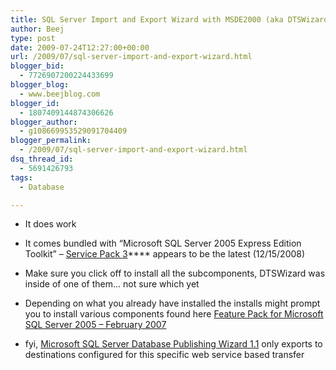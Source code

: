 ```yaml
---
title: SQL Server Import and Export Wizard with MSDE2000 (aka DTSWizard)
author: Beej
type: post
date: 2009-07-24T12:27:00+00:00
url: /2009/07/sql-server-import-and-export-wizard.html
blogger_bid:
  - 7726907200224433699
blogger_blog:
  - www.beejblog.com
blogger_id:
  - 1807409144874306626
blogger_author:
  - g108669953529091704409
blogger_permalink:
  - /2009/07/sql-server-import-and-export-wizard.html
dsq_thread_id:
  - 5691426793
tags:
  - Database

---
```

  * It does work 
  * It comes bundled with “Microsoft SQL Server 2005 Express Edition Toolkit” &#8211; <a href="http://www.microsoft.com/downloads/details.aspx?familyid=D434DC36-A24D-44EE-937E-553C382557E3&displaylang=en" target="_blank">Service Pack 3</a>**** appears to be the latest (12/15/2008)
  * Make sure you click off to install all the subcomponents, DTSWizard was inside of one of them… not sure which yet

  * Depending on what you already have installed the installs might prompt you to install various components found here <a href="http://www.microsoft.com/downloads/details.aspx?FamilyId=50b97994-8453-4998-8226-fa42ec403d17&DisplayLang=en" target="_blank">Feature Pack for Microsoft SQL Server 2005 &#8211; February 2007</a> 
  * fyi, <a href="http://www.microsoft.com/downloads/details.aspx?FamilyId=56E5B1C5-BF17-42E0-A410-371A838E570A&displaylang=en" target="_blank">Microsoft SQL Server Database Publishing Wizard 1.1</a> only exports to destinations configured for this specific web service based transfer